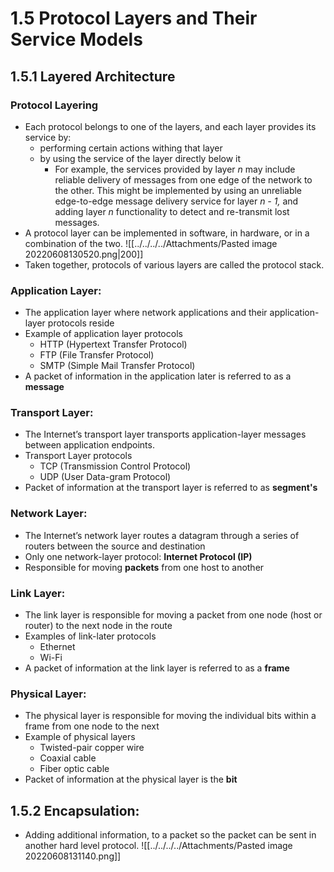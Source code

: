 # 1.5 Protocol Layers and Their Service Models
## 1.5.1 Layered Architecture
### Protocol Layering
- Each protocol belongs to one of the layers, and each layer provides its service by:
    - performing certain actions withing that layer
    - by using the service of the layer directly below it
        - For example, the services provided by layer _n_ may include reliable delivery of messages from one edge of the network to the other. This might be implemented by using an unreliable edge-to-edge message delivery service for layer _n - 1,_ and adding layer _n_ functionality to detect and re-transmit lost messages.
- A protocol layer can be implemented in software, in hardware, or in a combination of the two.
![[../../../../Attachments/Pasted image 20220608130520.png|200]]
- Taken together, protocols of various layers are called the protocol stack.
### Application Layer:
- The application layer where network applications and their application-layer protocols reside
- Example of application layer protocols
    - HTTP (Hypertext Transfer Protocol)
    - FTP (File Transfer Protocol)
    - SMTP (Simple Mail Transfer Protocol)
- A packet of information in the application later is referred to as a **message**
### Transport Layer:
- The Internet’s transport layer transports application-layer messages between application endpoints.
- Transport Layer protocols
    - TCP (Transmission Control Protocol)
    - UDP (User Data-gram Protocol)
- Packet of information at the transport layer is referred to as **segment's**
### Network Layer:
- The Internet’s network layer routes a datagram through a series of routers between the source and destination
- Only one network-layer protocol: **Internet Protocol (IP)**
- Responsible for moving **packets** from one host to another
### Link Layer:
- The link layer is responsible for moving a packet from one node (host or router) to the next node in the route
- Examples of link-later protocols
    - Ethernet
    - Wi-Fi
- A packet of information at the link layer is referred to as a **frame**
### Physical Layer:
- The physical layer is responsible for moving the individual bits within a frame from one node to the next
- Example of physical layers
    - Twisted-pair copper wire
    - Coaxial cable
    - Fiber optic cable
- Packet of information at the physical layer is the **bit**
## 1.5.2 Encapsulation:
- Adding additional information, to a packet so the packet can be sent in another hard level protocol. 
![[../../../../Attachments/Pasted image 20220608131140.png]]

